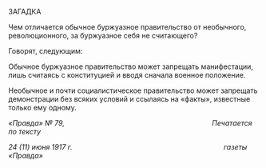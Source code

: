 ЗАГАДКА

Чем отличается обычное буржуазное правительство от необычного, революционно­го, за буржуазное себя не считающего?

Говорят, следующим:

Обычное буржуазное правительство может запрещать манифестации, лишь считаясь с конституцией и вводя сначала военное положение.

Необычное и почти социалистическое правительство может запрещать демонстра­ции без всяких условий и ссылаясь на «факты», известные только ему одному.

_«Правда» № 79,                                                                           Печатается по тексту_

_24 (11) июня 1917 г.                                                                             газеты «Правда»_